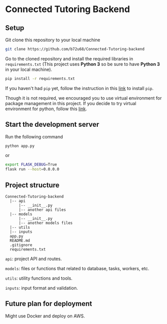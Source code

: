# Connected Tutoring Backend

## Setup

Git clone this repository to your local machine

```bash
git clone https://github.com/b72u68/Connected-Tutoring-backend
```

Go to the cloned repository and install the required libraries in `requirements.txt`
(This project uses __Python 3__ so be sure to have __Python 3__ in your local machine).

```bash
pip install -r requirements.txt
```

If you haven't had `pip` yet, follow the instruction in this [link](https://github.com/pypa/pip)
to install `pip`.

Though it is not required, we encouraged you to use virtual environment for package management in this project. 
If you decide to try virtual environment for python, follow this [link](https://uoa-eresearch.github.io/eresearch-cookbook/recipe/2014/11/26/python-virtual-env/).

## Start the development server

Run the following command

```bash
python app.py
```

or 

```bash
export FLASK_DEBUG=True
flask run --host=0.0.0.0
```
## Project structure

```
Connected-Tutoring-backend
  |-- api
      |-- __init__.py
      |-- another api files
  |-- models
      |-- __init__.py
      |-- another models files
  |-- utils
  |-- inputs
  app.py
  README.md
  .gitignore
  requirements.txt
```
  
`api`: project API and routes. 

`models`: files or functions that related to database, tasks, workers, etc.

`utils`:  utility functions and tools.

`inputs`: input format and validation.

## Future plan for deployment

Might use Docker and deploy on AWS.
